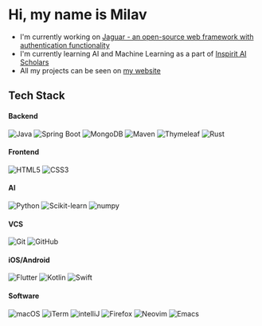 # Hi, my name is Milav

- I'm currently working on [Jaguar - an open-source web framework with authentication functionality](https://github.com/shahmilav/jaguar)
- I'm currently learning AI and Machine Learning as a part of [Inspirit AI Scholars](https://www.inspiritai.com/)
- All my projects can be seen on [my website](https://shahmilav.github.io/)

## Tech Stack

#### Backend
![Java](https://img.shields.io/badge/Java-f0921b?style=for-the-badge&logo=openjdk&logoColor=white)
![Spring Boot](https://img.shields.io/badge/Spring-6db33f?style=for-the-badge&logo=spring&logoColor=white)
![MongoDB](https://img.shields.io/badge/MongoDB-47A248?style=for-the-badge&logo=mongodb&logoColor=white)
![Maven](https://img.shields.io/badge/Maven-C71A36?style=for-the-badge&logo=Apache-maven&logoColor=white)
![Thymeleaf](https://img.shields.io/badge/Thymeleaf-05F0F?style=for-the-badge&logo=spring&logoColor=white)
![Rust](https://img.shields.io/badge/Rust-000000?style=for-the-badge&logo=rust&logoColor=white)


#### Frontend
![HTML5](https://img.shields.io/badge/HTML5-E34F26?style=for-the-badge&logo=html5&logoColor=white)
![CSS3](https://img.shields.io/badge/CSS3-1572B6?style=for-the-badge&logo=css3&logoColor=white)


#### AI
![Python](https://img.shields.io/badge/Python-3776AB?style=for-the-badge&logo=python&logoColor=white)
![Scikit-learn](https://img.shields.io/badge/scikitlearn-F7931E?style=for-the-badge&logo=scikit-learn&logoColor=white)
![numpy](https://img.shields.io/badge/numpy-013243?style=for-the-badge&logo=numpy&logoColor=white)


#### VCS
![Git](https://img.shields.io/badge/Git-F05032?style=for-the-badge&logo=git&logoColor=white)
![GitHub](https://img.shields.io/badge/Github-181717?style=for-the-badge&logo=github&logoColor=white)

#### iOS/Android
![Flutter](https://img.shields.io/badge/Flutter-02569B?style=for-the-badge&logo=flutter&logoColor=white)
![Kotlin](https://img.shields.io/badge/Kotlin-7F52FF?style=for-the-badge&logo=kotlin&logoColor=white)
![Swift](https://img.shields.io/badge/Swift-F05138?style=for-the-badge&logo=swift&logoColor=white)

#### Software
![macOS](https://img.shields.io/badge/macOS-000000?style=for-the-badge&logo=Apple&logoColor=white)
![iTerm](https://img.shields.io/badge/iTerm2-131C1F?style=for-the-badge&logo=iterm2&logoColor=white)
![intelliJ](https://img.shields.io/badge/IntelliJ-FE255D?style=for-the-badge&logo=intellij-idea&logoColor=white)
![Firefox](https://img.shields.io/badge/Firefox-FF7139?style=for-the-badge&logo=firefox-browser&logoColor=white)
![Neovim](https://img.shields.io/badge/Neovim-57A143?style=for-the-badge&logo=neovim&logoColor=white)
![Emacs](https://img.shields.io/badge/Emacs-7F5AB6?style=for-the-badge&logo=GNU-emacs&logoColor=white)





